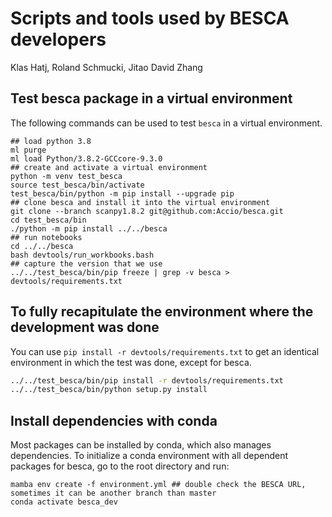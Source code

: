 Scripts and tools used by BESCA developers
===
Klas Hatj, Roland Schmucki, Jitao David Zhang

## Test besca package in a virtual environment

The following commands can be used to test `besca` in a virtual environment.

```
## load python 3.8
ml purge
ml load Python/3.8.2-GCCcore-9.3.0
## create and activate a virtual environment
python -m venv test_besca
source test_besca/bin/activate
test_besca/bin/python -m pip install --upgrade pip
## clone besca and install it into the virtual environment
git clone --branch scanpy1.8.2 git@github.com:Accio/besca.git
cd test_besca/bin
./python -m pip install ../../besca
## run notebooks
cd ../../besca
bash devtools/run_workbooks.bash
## capture the version that we use
../../test_besca/bin/pip freeze | grep -v besca > devtools/requirements.txt
```

## To fully recapitulate the environment where the development was done

You can use `pip install -r devtools/requirements.txt` to get an identical environment in which the test was done, except for besca.

```bash
../../test_besca/bin/pip install -r devtools/requirements.txt
../../test_besca/bin/python setup.py install
```

## Install dependencies with conda

Most packages can be installed by conda, which also manages dependencies. To initialize a conda environment with all dependent packages for besca, go to the root directory and run:

```
mamba env create -f environment.yml ## double check the BESCA URL, sometimes it can be another branch than master
conda activate besca_dev
```
